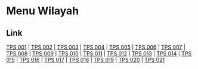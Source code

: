 # Menu Wilayah

## Link

[TPS 001](https://github.com/gigit-pemilu/pemilu-2024-52-nusa-tenggara-barat/tree/main/pilpres/hitung-suara/sub/52-nusa-tenggara-barat/sub/03-lombok-timur/sub/12-pringgasela/sub/2002-pringgasela/sub/001-tps)
 | 
[TPS 002](https://github.com/gigit-pemilu/pemilu-2024-52-nusa-tenggara-barat/tree/main/pilpres/hitung-suara/sub/52-nusa-tenggara-barat/sub/03-lombok-timur/sub/12-pringgasela/sub/2002-pringgasela/sub/002-tps)
 | 
[TPS 003](https://github.com/gigit-pemilu/pemilu-2024-52-nusa-tenggara-barat/tree/main/pilpres/hitung-suara/sub/52-nusa-tenggara-barat/sub/03-lombok-timur/sub/12-pringgasela/sub/2002-pringgasela/sub/003-tps)
 | 
[TPS 004](https://github.com/gigit-pemilu/pemilu-2024-52-nusa-tenggara-barat/tree/main/pilpres/hitung-suara/sub/52-nusa-tenggara-barat/sub/03-lombok-timur/sub/12-pringgasela/sub/2002-pringgasela/sub/004-tps)
 | 
[TPS 005](https://github.com/gigit-pemilu/pemilu-2024-52-nusa-tenggara-barat/tree/main/pilpres/hitung-suara/sub/52-nusa-tenggara-barat/sub/03-lombok-timur/sub/12-pringgasela/sub/2002-pringgasela/sub/005-tps)
 | 
[TPS 006](https://github.com/gigit-pemilu/pemilu-2024-52-nusa-tenggara-barat/tree/main/pilpres/hitung-suara/sub/52-nusa-tenggara-barat/sub/03-lombok-timur/sub/12-pringgasela/sub/2002-pringgasela/sub/006-tps)
 | 
[TPS 007](https://github.com/gigit-pemilu/pemilu-2024-52-nusa-tenggara-barat/tree/main/pilpres/hitung-suara/sub/52-nusa-tenggara-barat/sub/03-lombok-timur/sub/12-pringgasela/sub/2002-pringgasela/sub/007-tps)
 | 
[TPS 008](https://github.com/gigit-pemilu/pemilu-2024-52-nusa-tenggara-barat/tree/main/pilpres/hitung-suara/sub/52-nusa-tenggara-barat/sub/03-lombok-timur/sub/12-pringgasela/sub/2002-pringgasela/sub/008-tps)
 | 
[TPS 009](https://github.com/gigit-pemilu/pemilu-2024-52-nusa-tenggara-barat/tree/main/pilpres/hitung-suara/sub/52-nusa-tenggara-barat/sub/03-lombok-timur/sub/12-pringgasela/sub/2002-pringgasela/sub/009-tps)
 | 
[TPS 010](https://github.com/gigit-pemilu/pemilu-2024-52-nusa-tenggara-barat/tree/main/pilpres/hitung-suara/sub/52-nusa-tenggara-barat/sub/03-lombok-timur/sub/12-pringgasela/sub/2002-pringgasela/sub/010-tps)
 | 
[TPS 011](https://github.com/gigit-pemilu/pemilu-2024-52-nusa-tenggara-barat/tree/main/pilpres/hitung-suara/sub/52-nusa-tenggara-barat/sub/03-lombok-timur/sub/12-pringgasela/sub/2002-pringgasela/sub/011-tps)
 | 
[TPS 012](https://github.com/gigit-pemilu/pemilu-2024-52-nusa-tenggara-barat/tree/main/pilpres/hitung-suara/sub/52-nusa-tenggara-barat/sub/03-lombok-timur/sub/12-pringgasela/sub/2002-pringgasela/sub/012-tps)
 | 
[TPS 013](https://github.com/gigit-pemilu/pemilu-2024-52-nusa-tenggara-barat/tree/main/pilpres/hitung-suara/sub/52-nusa-tenggara-barat/sub/03-lombok-timur/sub/12-pringgasela/sub/2002-pringgasela/sub/013-tps)
 | 
[TPS 014](https://github.com/gigit-pemilu/pemilu-2024-52-nusa-tenggara-barat/tree/main/pilpres/hitung-suara/sub/52-nusa-tenggara-barat/sub/03-lombok-timur/sub/12-pringgasela/sub/2002-pringgasela/sub/014-tps)
 | 
[TPS 015](https://github.com/gigit-pemilu/pemilu-2024-52-nusa-tenggara-barat/tree/main/pilpres/hitung-suara/sub/52-nusa-tenggara-barat/sub/03-lombok-timur/sub/12-pringgasela/sub/2002-pringgasela/sub/015-tps)
 | 
[TPS 016](https://github.com/gigit-pemilu/pemilu-2024-52-nusa-tenggara-barat/tree/main/pilpres/hitung-suara/sub/52-nusa-tenggara-barat/sub/03-lombok-timur/sub/12-pringgasela/sub/2002-pringgasela/sub/016-tps)
 | 
[TPS 017](https://github.com/gigit-pemilu/pemilu-2024-52-nusa-tenggara-barat/tree/main/pilpres/hitung-suara/sub/52-nusa-tenggara-barat/sub/03-lombok-timur/sub/12-pringgasela/sub/2002-pringgasela/sub/017-tps)
 | 
[TPS 018](https://github.com/gigit-pemilu/pemilu-2024-52-nusa-tenggara-barat/tree/main/pilpres/hitung-suara/sub/52-nusa-tenggara-barat/sub/03-lombok-timur/sub/12-pringgasela/sub/2002-pringgasela/sub/018-tps)
 | 
[TPS 019](https://github.com/gigit-pemilu/pemilu-2024-52-nusa-tenggara-barat/tree/main/pilpres/hitung-suara/sub/52-nusa-tenggara-barat/sub/03-lombok-timur/sub/12-pringgasela/sub/2002-pringgasela/sub/019-tps)
 | 
[TPS 020](https://github.com/gigit-pemilu/pemilu-2024-52-nusa-tenggara-barat/tree/main/pilpres/hitung-suara/sub/52-nusa-tenggara-barat/sub/03-lombok-timur/sub/12-pringgasela/sub/2002-pringgasela/sub/020-tps)
 | 
[TPS 021](https://github.com/gigit-pemilu/pemilu-2024-52-nusa-tenggara-barat/tree/main/pilpres/hitung-suara/sub/52-nusa-tenggara-barat/sub/03-lombok-timur/sub/12-pringgasela/sub/2002-pringgasela/sub/021-tps)

